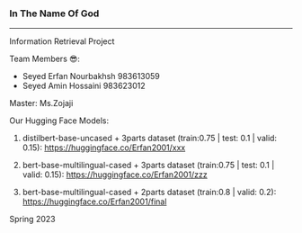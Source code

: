 ### In The Name Of God
***
Information Retrieval Project 

Team Members 😎:
* Seyed Erfan Nourbakhsh 983613059
* Seyed Amin Hossaini 983623012

Master: Ms.Zojaji

Our Hugging Face Models:

  1) distilbert-base-uncased + 3parts dataset (train:0.75 | test: 0.1 | valid: 0.15): https://huggingface.co/Erfan2001/xxx

  2) bert-base-multilingual-cased + 3parts dataset (train:0.75 | test: 0.1 | valid: 0.15): https://huggingface.co/Erfan2001/zzz

  3) bert-base-multilingual-cased + 2parts dataset (train:0.8 | valid: 0.2): https://huggingface.co/Erfan2001/final


Spring 2023

